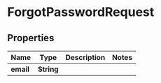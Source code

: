 

# ForgotPasswordRequest


## Properties

Name | Type | Description | Notes
------------ | ------------- | ------------- | -------------
**email** | **String** |  | 



